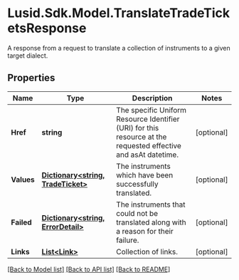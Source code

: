 # Lusid.Sdk.Model.TranslateTradeTicketsResponse
A response from a request to translate a collection of instruments to a given target dialect.

## Properties

Name | Type | Description | Notes
------------ | ------------- | ------------- | -------------
**Href** | **string** | The specific Uniform Resource Identifier (URI) for this resource at the requested effective and asAt datetime. | [optional] 
**Values** | [**Dictionary&lt;string, TradeTicket&gt;**](TradeTicket.md) | The instruments which have been successfully translated. | [optional] 
**Failed** | [**Dictionary&lt;string, ErrorDetail&gt;**](ErrorDetail.md) | The instruments that could not be translated along with a reason for their failure. | [optional] 
**Links** | [**List&lt;Link&gt;**](Link.md) | Collection of links. | [optional] 

[[Back to Model list]](../README.md#documentation-for-models) [[Back to API list]](../README.md#documentation-for-api-endpoints) [[Back to README]](../README.md)

